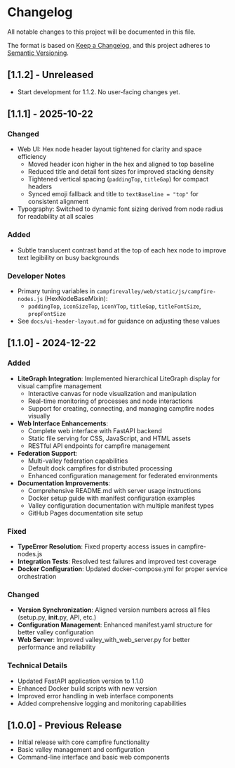 # Changelog

All notable changes to this project will be documented in this file.

The format is based on [Keep a Changelog](https://keepachangelog.com/en/1.0.0/),
and this project adheres to [Semantic Versioning](https://semver.org/spec/v2.0.0.html).

## [1.1.2] - Unreleased
- Start development for 1.1.2. No user-facing changes yet.

## [1.1.1] - 2025-10-22

### Changed
- Web UI: Hex node header layout tightened for clarity and space efficiency
  - Moved header icon higher in the hex and aligned to top baseline
  - Reduced title and detail font sizes for improved stacking density
  - Tightened vertical spacing (`paddingTop`, `titleGap`) for compact headers
  - Synced emoji fallback and title to `textBaseline = "top"` for consistent alignment
- Typography: Switched to dynamic font sizing derived from node radius for readability at all scales

### Added
- Subtle translucent contrast band at the top of each hex node to improve text legibility on busy backgrounds

### Developer Notes
- Primary tuning variables in `campfirevalley/web/static/js/campfire-nodes.js` (HexNodeBaseMixin):
  - `paddingTop`, `iconSizeTop`, `iconYTop`, `titleGap`, `titleFontSize`, `propFontSize`
- See `docs/ui-header-layout.md` for guidance on adjusting these values

## [1.1.0] - 2024-12-22

### Added
- **LiteGraph Integration**: Implemented hierarchical LiteGraph display for visual campfire management
  - Interactive canvas for node visualization and manipulation
  - Real-time monitoring of processes and node interactions
  - Support for creating, connecting, and managing campfire nodes visually
- **Web Interface Enhancements**: 
  - Complete web interface with FastAPI backend
  - Static file serving for CSS, JavaScript, and HTML assets
  - RESTful API endpoints for campfire management
- **Federation Support**: 
  - Multi-valley federation capabilities
  - Default dock campfires for distributed processing
  - Enhanced configuration management for federated environments
- **Documentation Improvements**:
  - Comprehensive README.md with server usage instructions
  - Docker setup guide with manifest configuration examples
  - Valley configuration documentation with multiple manifest types
  - GitHub Pages documentation site setup

### Fixed
- **TypeError Resolution**: Fixed property access issues in campfire-nodes.js
- **Integration Tests**: Resolved test failures and improved test coverage
- **Docker Configuration**: Updated docker-compose.yml for proper service orchestration

### Changed
- **Version Synchronization**: Aligned version numbers across all files (setup.py, __init__.py, API, etc.)
- **Configuration Management**: Enhanced manifest.yaml structure for better valley configuration
- **Web Server**: Improved valley_with_web_server.py for better performance and reliability

### Technical Details
- Updated FastAPI application version to 1.1.0
- Enhanced Docker build scripts with new version
- Improved error handling in web interface components
- Added comprehensive logging and monitoring capabilities

## [1.0.0] - Previous Release
- Initial release with core campfire functionality
- Basic valley management and configuration
- Command-line interface and basic web components